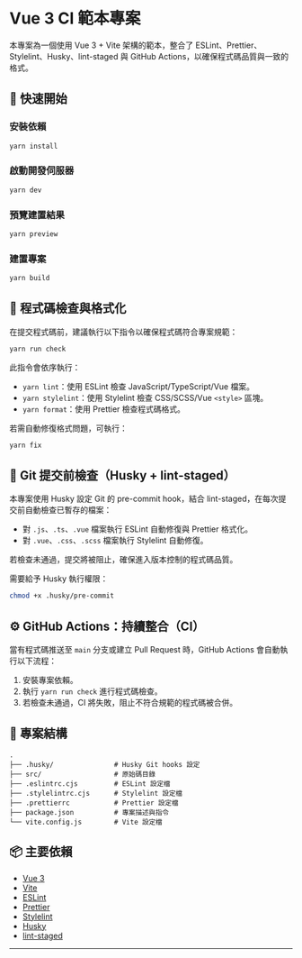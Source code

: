 # Vue 3 CI 範本專案

本專案為一個使用 Vue 3 + Vite 架構的範本，整合了 ESLint、Prettier、Stylelint、Husky、lint-staged 與 GitHub Actions，以確保程式碼品質與一致的格式。

## 🚀 快速開始

### 安裝依賴

```bash
yarn install
```

### 啟動開發伺服器

```bash
yarn dev
```

### 預覽建置結果

```bash
yarn preview
```

### 建置專案

```bash
yarn build
```

## 🧪 程式碼檢查與格式化

在提交程式碼前，建議執行以下指令以確保程式碼符合專案規範：

```bash
yarn run check
```

此指令會依序執行：

- `yarn lint`：使用 ESLint 檢查 JavaScript/TypeScript/Vue 檔案。
- `yarn stylelint`：使用 Stylelint 檢查 CSS/SCSS/Vue `<style>` 區塊。
- `yarn format`：使用 Prettier 檢查程式碼格式。

若需自動修復格式問題，可執行：

```bash
yarn fix
```

## 🔐 Git 提交前檢查（Husky + lint-staged）

本專案使用 Husky 設定 Git 的 pre-commit hook，結合 lint-staged，在每次提交前自動檢查已暫存的檔案：

- 對 `.js`、`.ts`、`.vue` 檔案執行 ESLint 自動修復與 Prettier 格式化。
- 對 `.vue`、`.css`、`.scss` 檔案執行 Stylelint 自動修復。

若檢查未通過，提交將被阻止，確保進入版本控制的程式碼品質。

需要給予 Husky 執行權限：
```bash
chmod +x .husky/pre-commit
```

## ⚙️ GitHub Actions：持續整合（CI）

當有程式碼推送至 `main` 分支或建立 Pull Request 時，GitHub Actions 會自動執行以下流程：

1. 安裝專案依賴。
2. 執行 `yarn run check` 進行程式碼檢查。
3. 若檢查未通過，CI 將失敗，阻止不符合規範的程式碼被合併。

## 📁 專案結構

```
.
├── .husky/               # Husky Git hooks 設定
├── src/                  # 原始碼目錄
├── .eslintrc.cjs         # ESLint 設定檔
├── .stylelintrc.cjs      # Stylelint 設定檔
├── .prettierrc           # Prettier 設定檔
├── package.json          # 專案描述與指令
└── vite.config.js        # Vite 設定檔
```

## 📦 主要依賴

- [Vue 3](https://vuejs.org/)
- [Vite](https://vitejs.dev/)
- [ESLint](https://eslint.org/)
- [Prettier](https://prettier.io/)
- [Stylelint](https://stylelint.io/)
- [Husky](https://typicode.github.io/husky/#/)
- [lint-staged](https://github.com/okonet/lint-staged)

---
